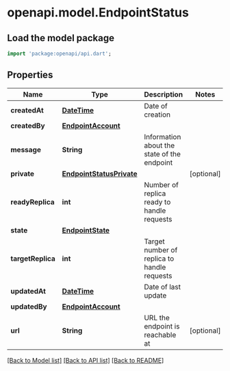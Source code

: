 # openapi.model.EndpointStatus

## Load the model package
```dart
import 'package:openapi/api.dart';
```

## Properties
Name | Type | Description | Notes
------------ | ------------- | ------------- | -------------
**createdAt** | [**DateTime**](DateTime.md) | Date of creation | 
**createdBy** | [**EndpointAccount**](EndpointAccount.md) |  | 
**message** | **String** | Information about the state of the endpoint | 
**private** | [**EndpointStatusPrivate**](EndpointStatusPrivate.md) |  | [optional] 
**readyReplica** | **int** | Number of replica ready to handle requests | 
**state** | [**EndpointState**](EndpointState.md) |  | 
**targetReplica** | **int** | Target number of replica to handle requests | 
**updatedAt** | [**DateTime**](DateTime.md) | Date of last update | 
**updatedBy** | [**EndpointAccount**](EndpointAccount.md) |  | 
**url** | **String** | URL the endpoint is reachable at | [optional] 

[[Back to Model list]](../README.md#documentation-for-models) [[Back to API list]](../README.md#documentation-for-api-endpoints) [[Back to README]](../README.md)



